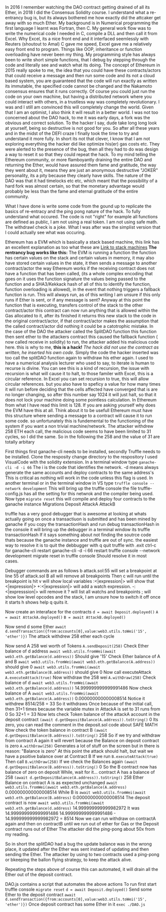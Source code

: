 
In 2016 I remember watching the DAO contract getting drained of all its Ether, in 2018 I did the Consensus 
Solidity course. I understand what a re-entrancy bug is, but its always bothered me how exactly did the attcaker get away with so much Ether.
My background is in Numerical programming the first language I learnt was Fortran, then C. 
My general work flow was to write the numerical code I needed in C, compile a DLL and then call it from Excel.
Why Excel, its a nice front end and it interfaced seemlessly with Reuters (shoutout to Amal)
C gave me speed, Excel gave me a relatively easy front end to program.
Things like OOP, inheritance or function overloading have never been my thing.
My programming style has always been to write short simple functions, that I debug 
by stepping through the code and literally see and watch what its doing.
The concept of Ethereum in 2015 really spoke to me, the idea that you could have these contracts/actors that could receive
a message and then run some code and its not a cloud based system, you are guaranteed that the code will run exactly as written
its immutable, the specified code cannot be changed and the Nakamoto consensus ensures that it runs correctly.
Of course you could just run the code on your own machine, but having a distributed network where you could interact with
others, in a trustless way was completely revolutionary. I was and I still am convinced this will completely change the world.
Given that I am an optimist, I also think it will result in a better world.
I was not too concerned about the DAO hack, to me it was early days, a fork was the obvious and correct solution.
To the hacker I say, dude take long long look at yourself, being so destructive is not good for you.
So after all these years and in the midst of the DEFI craze I finally took the time to try and understand it 
more fully. In short its not that clever, I know that I am not exploring everything the hacker did like optimize his(er) gas costs etc.
They were alerted to the presence of the bug, then all they had to do was design a way to reset it so that they could repeat the hack.
To my mind telling the Ethereum community, or more flamboyantly draining the entire DAO and returning the Ether, would have assured them 
fame and gratitude, the way they went about it, means they are just an anonymous destructive "JOKER" personality, its a pity because they clearly have skills.
The nature of the DAO was that it had timelocks etc etc, which meant that the possibility of a hard fork was almost certain, so that the monetary advantage
would probably be less than the fame and eternal gratitude of the entire community.

What I have done is write some code from the gound up to replicate the basics of re-entracy and the ping pong nature of the hack.
To fully understand what occured. The code is not "right" for example all functions are defined as public, I am not using a real token. I am not using safe math.
The withdrawl check is a joke. What I was after was the simplist version that I could actually see what was occuring.

Ethereum has a EVM which is basically a stack based machine, this link has an excellent explanation as too what these are
[Link to stack machines](https://igor.io/2013/08/28/stack-machines-fundamentals.html)
**The rentrancy bug works like this:**
The EVM is running a function the function has certain values on the stack and certain values in memory, it may also have stored
certain values in the state, it then sends a message to another contract/actor the way Ethereum works if the receiving contract does not
have a function that has been called, (its a whole complex encoding that goes on it uses the function signature the values being passed to the function
and a SHA3/Kekkack hash of all of this to identify the function, function overloading is allowed), in the event that nothing triggers a fallback function is run.
This will always run, as of this writing I am unsure if this only runs if Ether is sent, or if any message is sent?
Anyway at this point the function that is executing, transfers control of the stack to the other contract/actor this contract can now run anything that is
allowed within the Gas allocated to it, after its finished it returns this new stack to the code in the original contract/actor, if that contract/actor makes the
assumption that the called contract/actor did nothing it could be a catotrophic mistake. In the case of the DAO the attacker called the SplitDAO function 
this function then sent ether to the attackers contract this caused the fallback function ( now called receive in solidity) to run, 
the attacker added his malicious code here. this is why to me, **this is a hack!**
*The hack did not use the contract as written, he inserted his own code.*
Simply the code the hacker inserted was too call the splitDAO function again to withdraw his ether again. 
I used to have a numerical analysis lecturer who used to say, to iterate is human to recurse is divine.
You can see this is a kind of recursion, the issue with recursion is what will cause it to halt, to those familer with Excel, this is a circular reference.
In Excel you can set recursion to true, this will allow circular references. but you also have to speficy a value for how many times it will run before deciding that
the cells affected have converged that is are no longer changing, so after this number say 1024 it will just halt, so that it does not lock your machine
doing some pointless calculation. In Ethereum from what I have read this limit is 128. If you are asking yourself why does the EVM have this at all. 
Think about it to be usefull Ethereum must have this structure where sending a message to a contract will cause it to run some code. so unfortunately this
is fundemental to the functioning of the system if you want a non trivial machine/network. The attacker withdrew 258 ETH each call, the malicious code seems to 
have been limited to 31 cycles, so I did the same. So in the following the 258 and the value of 31 are totally arbitary



First things first ganache-cli needs to be installed, secondly Truffle needs to be installed.
Clone the resposity
change directory to the respository
I used VisualCode with the solidity extension.
In a terminal window type 
`ganache-cli -d -i 66`
The i is the code that identifies the network.
-d means always generate the same accounts and deploy contracts to the same address's
This is critical as nothing will work in the code unless this flag is used.
In another terminal or in the terminal window in VS
type
`truffle console --network development`
This will bring up the truffle console
the file truffle-config.js has all the setting for this netwrok and the compiler being used.
Now type
`migrate reset` 
this will compile and deploy four contracts to the ganache instance
Migrations
Deposit
AttackA
AttackB

truffle has a very good debugger that is awesome at looking at whats actually going on
once a transactiuon is submitted and has been mined by ganache if you copy the transactionHash
and run debug transactionHash in the console it will bring up the debugger
in a terminal window its truffle transactionHash
If it says something about not finding the soutrce code thats because the ganache instance and truffle are out of sync.
the easiest way to resolve it is to quit the debbugger with q
quit truffle with .exit 
ctrl-c for ganache-cli
restart ganache-cli -d -i 66
restart truffle console --network development
migrate reset in truffle console
Should resolve it in most cases.

Debugger commands are as follows
b attack.sol:55 will set a breakpoint at line 55 of attack.sol
B all will remove all breakpoints
Then c will run until the breakpoint is hit
v will show local variables
:<|expression|> will show that <|expression|>
+:<|expression|> will add a watch expression. -:<|expresssion|> will remove it
? will list all watchs and breakpoints
; will show low level opcodes and the stack, I am unsure how to switch it off once it starts
h shows help
q quits it.

Now create an interaface for the contracts
`d = await Deposit.deployed()`
`A = await AttackA.deployed()`
`B = await AttackB.deployed()`

 Now send d some Ether
 `await d.sendTransaction({from:accounts[0],value:web3.utils.toWei('15', 'ether')})`
 The attack withdrew 258 ether each cycle
 
 Now send A 258 wei worth of Tokens
 `A.sendDeposit(258)`
 Check Ether balance of d address
 `await web3.utils.fromWei(await web3.eth.getBalance(d.address))`
 Should give
 '15'
 Check Ether balance of A and B
 `await web3.utils.fromWei(await web3.eth.getBalance(A.address))`
 should give 0
 `await web3.utils.fromWei(await web3.eth.getBalance(B.address))`
 should give 0
 Now call executeAttack
 `A.executeAttack(true)`
 Now withdraw the 258 wei
 `A.withDraw(258)`
 Check balance of d
 `await web3.utils.fromWei(await web3.eth.getBalance(d.address))`
 14.999999999999991486
 Now check balance of A
 `await web3.utils.fromWei(await web3.eth.getBalance(A.address))`
 0.000000000000008514
 Notice it withdrew 8514/258 = 33
 So it withdraws Once because of the initial call, then 31+1 times because the variable mutex in AttackA is set to 31 runs from 0
 So 32+1 = 33
 Now lets check Token balance of the attackA account in the deposit contract
 `(await d.getDepositBalance(A.address)).toString()`
 0
 Its zero, you can read the comment in the deposit.sol code about SAFE MATH
 Now check the token balance in contract B
 `(await d.getDepositBalance(B.address)).toString()`
 258
 So if we try and withdraw from contract A again it will revert because the Balance on deposit contract is zero
 `A.withDraw(258)`
 Generates a lot of stuff on the screen but in there is 
 reason: "Balance is zero"
 At this point the attack should halt, but wait we have a psoitive balance over at Contract B
 If we run 
 `B.executeAttack(true)`
 Then call
 `B.withDraw(258)`
 If we check the Balances again
 `(await d.getDepositBalance(B.address)).toString()`
  0
  So the B contract now has balance of zero on deposit
  While, wait for it... contract A has a balance of 258
  `(await d.getDepositBalance(A.address)).toString()`
  258
  Ether Balance on contract A is as expected unchanged
  `await web3.utils.fromWei(await web3.eth.getBalance(A.address)`
  0.000000000000008514
  While B is
  `await web3.utils.fromWei(await web3.eth.getBalance(B.address)`
  0.000000000000008514
  The deposit contract is now
  `await web3.utils.fromWei(await web3.eth.getBalance(d.address)`
    14.999999999999982972
    It was  14.999999999999991486
 14.999999999999991486 - 14.999999999999982972 = 8514
 Now we can run withdraw on contractA again and then on contractB until we run out of ether for Gas or the Deposit contract runs out of Ether
The attacker did the ping-pong about 50x from my reading.

So in short the splitDAO had a bug the update balance was in the wrong place, it updated after the Ether was sent instaed of updating and then 
sending the Ether. The attacker by using to two contracts used a ping-pong or bkeeping the ballon flying strategy, to keep the attack alive.

Repeating the steps above of course this can automated, it will drain all the Ether out of the deposit contract.

DAO.js contains a script that automates the above actions
To run first start truffle console
`migrate reset`
`d = await Deposit.deployed()`
Send some Ether to the deposit contract
`await d.sendTransaction({from:accounts[0],value:web3.utils.toWei('15', 'ether')})`
Once deposit contract has some Ether in it
`exec ./DAO.js`








 






